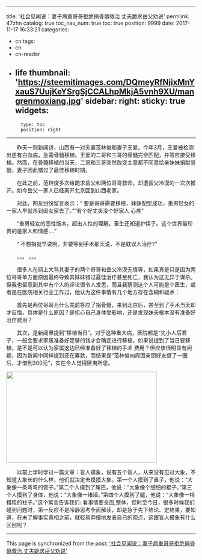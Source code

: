 
---
title: '社会见闻说：妻子病重哥哥拒绝捐骨髓救治 丈夫跪求岳父劝说'
permlink: 47zhn
catalog: true
toc_nav_num: true
toc: true
position: 9999
date: 2017-11-17 16:33:21
categories:
- cn
tags:
- cn
- cn-reader
- life
thumbnail: 'https://steemitimages.com/DQmeyRfNjixMnYxauS7UujKeYSrgSjCCALhpMkjA5vnh9XU/mangrenmoxiang.jpg'
sidebar:
    right:
        sticky: true
widgets:
    -
        type: toc
        position: right
---


<html>
<p>　　昨天一则新闻讲，山西有一对夫妻范林俊和妻子王爱。今年3月，王爱被检测出患有白血病，急需骨髓移植。王爱的二哥和三哥的骨髓完全匹配，并答应接受移植。然而，在骨髓移植的当天，二哥和三哥突然改变主意都不同意给亲妹妹捐献骨髓，妻子因此错过了最佳移植时期。</p>
<p>　　在此之前，范林俊多次给跪求岳父和两位哥哥救命，却遭岳父冷漠的一次次推开。如今岳父一家人已经离开北京回到山西老家。</p>
<p>　　对此，网友纷纷留言表示：“ 要是哥哥需要移植，妹妹配型成功，重男轻女的一家人早就杀到闺女家去了。”“有个好丈夫没个好家人 心疼”</p>
<p>　　“重男轻女的恶性版本，超出人性的理解。畜生还知道护犊子。这个世界最珍贵的是家人和情感....”</p>
<p>　　“ 不想捐就早说啊，非要等到手术那天说，不是耽误人治疗?”</p>
<p>　　。。。 。。。</p>
<p>　　很多人在网上大骂其妻子的两个哥哥和岳父冷漠无情等，如果真是只是因为两位哥哥单方面原因最终导致其妹妹错过最佳治疗甚至死亡，我认为这无异于谋杀。但我也留意到其中有个人的评论很令人发思，而且我猜测这个人可能是个医生，或者是在医院相关行业工作过，他认为这件事情有几个地方存在含糊和疑点：</p>
<p>　　首先是两位哥哥为什么先前答应了捐骨髓，来到北京后，甚至到了手术当天却才反悔，具体是什么原因？是担心自己身体受影响，还是发现妹夫根本没有准备好治疗费用？</p>
<p>　　其次，是新闻里提到“移植当日”。对于这种重大病，医院都是“先小人后君子，一般会要求家属准备好足够的钱才会确定进行移植，如果说提到了当日要移植，是不是可以认为家属这边已经准备好了移植的手术 费用？但应该很明显有问题，因为新闻中同样提到还在筹款，而结果是“范林俊向周围亲朋好友借了一圈后，才借到300元”，实在令人觉得匪夷所思。</p>
<p><img src="https://steemitimages.com/DQmeyRfNjixMnYxauS7UujKeYSrgSjCCALhpMkjA5vnh9XU/mangrenmoxiang.jpg" width="400" height="242"/></p>
<p>　　以前上学时学过一篇文章：盲人摸象，说有五个盲人，从来没有见过大象，不知道大象长的什么样，他们就决定去摸摸大象。第一个人摸到了鼻子，他说：“大象像一条弯弯的管子。”第二个人摸到了尾巴，他说：“大象像个细细的棍子。”第三个人摸到了身体，他说：“大象像一堵墙。”第四个人摸到了腿，他说：“大象像一根粗粗的柱子。”这个寓言告诉我们: 看事情要全面,整体，但时至今日，很多时候我们碰到问题时，第一反应不是冷静思考全面解读，却是急于先下结论、定结果，要知道，在未了解事实真相之前，就轻易莽撞地发表自己的观点，这跟盲人摸象有什么区别呢？</p>
</html>

- - -

This page is synchronized from the post: ['社会见闻说：妻子病重哥哥拒绝捐骨髓救治 丈夫跪求岳父劝说'](https://steemit.com/@rivalhw/47zhn)

